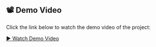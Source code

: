 ## 📽️ Demo Video

Click the link below to watch the demo video of the project:

[▶️ Watch Demo Video](https://drive.google.com/file/d/1UTchmA9LV0Bx4raEkd13pa1IHsVtus11/view?usp=drivesdk)
